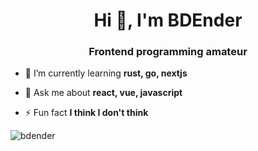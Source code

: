 <h1 align="center">Hi 👋, I'm BDEnder</h1>
<h3 align="center">Frontend programming amateur</h3>

- 🌱 I’m currently learning **rust, go, nextjs**

- 💬 Ask me about **react, vue, javascript**

- ⚡ Fun fact **I think I don't think**
<p><img align="center" src="https://github-readme-stats.vercel.app/api/top-langs?username=bdender&show_icons=true&locale=en&layout=compact" alt="bdender" /></p>

